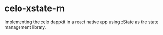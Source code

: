 # celo-xstate-rn

Implementing the celo dappkit in a react native app using xState as the state management library.
